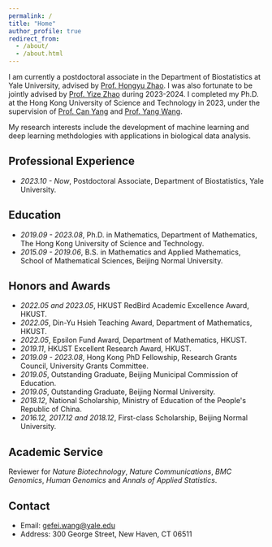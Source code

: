 ```yaml
---
permalink: /
title: "Home"
author_profile: true
redirect_from: 
  - /about/
  - /about.html
---
```


I am currently a postdoctoral associate in the Department of Biostatistics at Yale University, advised by [Prof. Hongyu Zhao](https://zhaocenter.org/index.html). I was also fortunate to be jointly advised by [Prof. Yize Zhao](https://www.yizezhao.com/) during 2023-2024. I completed my Ph.D. at the Hong Kong University of Science and Technology in 2023, under the supervision of [Prof. Can Yang](https://sites.google.com/site/eeyangc/) and [Prof. Yang Wang](https://facultyprofiles.hkust.edu.hk/profiles.php?profile=yang-wang-yangwang).

My research interests include the development of machine learning and deep learning methdologies with applications in biological data analysis.

Professional Experience
------
- *2023.10 - Now*, Postdoctoral Associate, Department of Biostatistics, Yale University.

Education
------
- *2019.09 - 2023.08*, Ph.D. in Mathematics, Department of Mathematics, The Hong Kong University of Science and Technology.
- *2015.09 - 2019.06*, B.S. in Mathematics and Applied Mathematics, School of Mathematical Sciences, Beijing Normal University.

Honors and Awards
------
- *2022.05 and 2023.05*, HKUST RedBird Academic Excellence Award, HKUST.
- *2022.05*, Din-Yu Hsieh Teaching Award, Department of Mathematics, HKUST.
- *2022.05*, Epsilon Fund Award, Department of Mathematics, HKUST.
- *2019.11*, HKUST Excellent Research Award, HKUST. 
- *2019.09 - 2023.08*, Hong Kong PhD Fellowship, Research Grants Council, University Grants Committee. 
- *2019.05*, Outstanding Graduate, Beijing Municipal Commission of Education. 
- *2019.05*, Outstanding Graduate, Beijing Normal University. 
- *2018.12*, National Scholarship, Ministry of Education of the People's Republic of China. 
- *2016.12, 2017.12 and 2018.12*, First-class Scholarship, Beijing Normal University.

Academic Service
------
Reviewer for *Nature Biotechnology*, *Nature Communications*, *BMC Genomics*, *Human Genomics* and *Annals of Applied Statistics*.

Contact
------
- Email: gefei.wang@yale.edu
- Address: 300 George Street, New Haven, CT 06511
